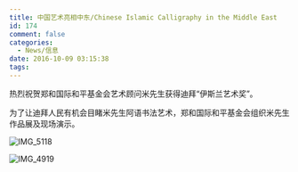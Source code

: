 ```yaml
---
title: 中国艺术亮相中东/Chinese Islamic Calligraphy in the Middle East
id: 174
comment: false
categories:
  - News/信息
date: 2016-10-09 03:15:38
tags:
---
```


热烈祝贺郑和国际和平基金会艺术顾问米先生获得迪拜“伊斯兰艺术奖”。

为了让迪拜人民有机会目睹米先生阿语书法艺术，郑和国际和平基金会组织米先生作品展及现场演示。

![IMG_5118](http://zhengheforum.github.io/uploads/2016/10/IMG_5118-169x300.jpg)

![IMG_4919](http://zhengheforum.github.io/uploads/2016/10/IMG_4919-212x300.jpg)
